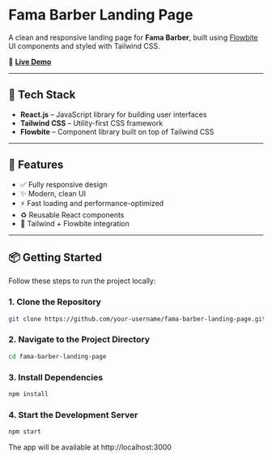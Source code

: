 # Fama Barber Landing Page

A clean and responsive landing page for **Fama Barber**, built using [Flowbite](https://www.flowbite.com) UI components and styled with Tailwind CSS.

🔗 **[Live Demo](https://fama-barber-landing-page-two.vercel.app/)**

---

## 🚀 Tech Stack

- **React.js** – JavaScript library for building user interfaces  
- **Tailwind CSS** – Utility-first CSS framework  
- **Flowbite** – Component library built on top of Tailwind CSS

---

## 📄 Features

- ✅ Fully responsive design  
- ✨ Modern, clean UI  
- ⚡ Fast loading and performance-optimized  
- ♻️ Reusable React components  
- 🎨 Tailwind + Flowbite integration  

---

## 📦 Getting Started

Follow these steps to run the project locally:

### 1. Clone the Repository

```bash
git clone https://github.com/your-username/fama-barber-landing-page.git
```

### 2. Navigate to the Project Directory

```bash
cd fama-barber-landing-page
```

### 3. Install Dependencies
```bash
npm install
```

### 4. Start the Development Server
```bash
npm start
```

The app will be available at http://localhost:3000
